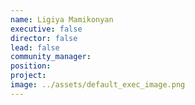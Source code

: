 ```yaml
---
name: Ligiya Mamikonyan
executive: false
director: false
lead: false
community_manager:   
position:  
project:  
image: ../assets/default_exec_image.png
---
```

